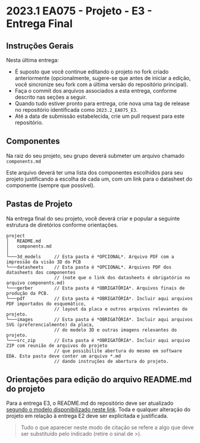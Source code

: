 # 2023.1 EA075 - Projeto - E3 - Entrega Final

## Instruções Gerais

Nesta última entrega:
 * É suposto que você continue editando o projeto no fork criado anteriormente (opcionalmente, sugere-se que antes de iniciar a edição, você sincronize seu fork com a última versão do repositório principal).
 * Faça o commit dos arquivos associados a esta entrega, conforme descrito nas seções a seguir.
 * Quando tudo estiver pronto para entrega, crie nova uma tag de release no repositório identificada como `2023.2_EA075_E3`.
 * Até a data de submissão estabelecida, crie um pull request para este repositório.

## Componentes
Na raiz do seu projeto, seu grupo deverá submeter um arquivo chamado `components.md`

Este arquivo deverá ter uma lista dos componentes escolhidos para seu projeto justificando a escolha de cada um, com um link para o datasheet do componente (sempre que possível).

## Pastas de Projeto

Na entrega final do seu projeto, você deverá criar e popular a seguinte estrutura de diretórios conforme orientações.
```
project
│   README.md
│   components.md   
│
└───3d_models     // Esta pasta é *OPCIONAL*. Arquivo PDF com a impressão da visão 3D do PCB
└───datasheets    // Esta pasta é *OPCIONAL*. Arquivos PDF dos datasheets dos componentes 
                  // (note que o link dos datasheets é obrigatório no arquivo components.md)
└───gerber        // Esta pasta é *OBRIGATÓRIA*. Arquivos finais de produção da PCB.
└───pdf           // Esta pasta é *OBRIGATÓRIA*. Incluir aqui arquivos PDF importados do esquemático, 
                  // layout da placa e outros arquivos relevantes do projeto.
└───images        // Esta pasta é *OBRIGATÓRIA*. Incluir aqui arquivos SVG (preferencialmente) da placa, 
                  // do modelo 3D e outras imagens relevantes do projeto.
└───src_zip       // Esta pasta é *OBRIGATÓRIA*. Incluir aqui arquivo ZIP com reunião de arquivos do projeto 
                  // que possibilite abertura do mesmo em software EDA. Esta pasta deve conter um arquivo *.md 
                  // dando instruções de abertura do projeto. 

```

## Orientações para edição do arquivo README.md do projeto

Para a entrega E3, o README.md do repositório deve ser atualizado [segundo o modelo disponibilizado neste link](https://github.com/teaching-FEEC/ea075-2024.1/blob/main/templates/ea075-E3-template.md). Toda e qualquer alteração do projeto em relação à entrega E2 deve ser explicitada e justificada.

> Tudo o que aparecer neste modo de citação se refere a algo que deve ser substituído pelo indicado (retire o sinal de >). 
